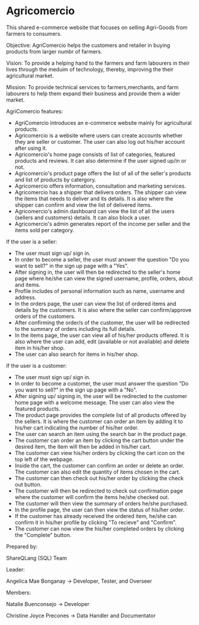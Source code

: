 # Agricomercio

  This shared e-commerce website that focuses on selling Agri-Goods from farmers to consumers.
  
  Objective: AgriComercio helps the customers and retailer in buying products from larger numbr of farmers.
  
  Vision: To provide a helping hand to the farmers and farm labourers in their lives through the meduim of technology, thereby, improving the their agricultural market.
  
  Mission: To provide technical services to farmers,merchants, and farm labourers to help them expand their business and provide them a wider market.
 
  AgriComercio features:
  
  * AgriComercio introduces an e-commerce website mainly for agricultural products. 
  * Agricomercio is a website where users can create accounts whether they are seller or customer. The user can also log out his/her account after using it. 
  * Agricomercio's home page consists of list of categories, featured products and reviews. It can also determine if the user signed up/in or not.
  * Agricomercio's product page offers the list of all of the seller's products and list of products by catergory.
  * Agricomercio offers information, consultation and marketing services.
  * Agricomercio has a shipper that delivers orders. The shipper can view the items that needs to deliver and its details. It is also where the shipper can confirm and view the     list of delivered items. 
  * Agricomercio's admin dashboard can view the list of all the users (sellers and customers) details. It can also block a user.
  * Agricomercio's admin generates report of the income per seller and the items sold per category. 

If the user is a seller:
  * The user must sign up/ sign in.
  * In order to become a seller, the user must answer the question "Do you want to sell?" in the sign up page with a "Yes".
  * After signing in, the user will then be redirected to the seller's home page where he/she can view the signed username, profile, orders, about and items.
  * Profile includes of personal information such as name, username and address.
  * In the orders page, the user can view the list of ordered items and details by the customers. It is also where the seller can confirm/approve orders of the customers. 
  * After confirming the order/s of the customer, the user will be redirected to the summary of orders including its full details.
  * In the items page, the user can view all of his/her products offered. It is also where the user can add, edit (available or not available) and delete item in his/her shop.
  * The user can also search for items in his/her shop.
 
 
If the user is a customer:

  * The user must sign up/ sign in.
  * In order to become a customer, the user must answer the question "Do you want to sell?" in the sign up page with a "No".
  * After signing up/ signing in, the user will be redirected to the customer home page with a welcome message. The user can also view the featured products.
  * The product page provides the complete list of all products offered by the sellers. It is where the customer can order an item by adding it to his/her cart indicating the       number of his/her order. 
  * The user can search an item using the search bar in the product page. 
  * The customer can order an item by clicking the cart button under the desired item, the item will then be added in his/her cart.
  * The customer can view his/her orders by clicking the cart icon on the top left of the webpage. 
  * Inside the cart, the customer can confirm an order or delete an order. The customer can also edit the quantity of items chosen in the cart. 
  * The customer can then check out his/her order by clicking the check out button. 
  * The customer will then be redirected to check out confirmation page where the customer will confirm the items he/she checked out. 
  * The customer will then view the summary of orders he/she purchased. 
  * In the profile page, the user can then view the status of his/her order.
  * If the customer has already received the ordered item, he/she can confirm it in his/her profile by clicking "To recieve" and "Confirm".
  * The customer can now view the his/her completed orders by clicking the "Complete" button. 


Prepared by:

   ShareQLang (SQL) Team

Leader: 

  Angelica Mae Bonganay -> Developer, Tester, and Overseer

Members:

  Natalie Buenconsejo -> Developer

  Christine Joyce Precones -> Data Handler and Documentator




